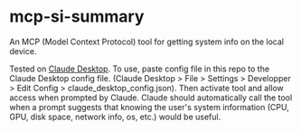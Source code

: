 # mcp-si-summary
An MCP (Model Context Protocol) tool for getting system info on the local device.

Tested on [Claude Desktop](https://claude.ai/download). To use, paste config file in this repo to the Claude Desktop config file. (Claude Desktop > File > Settings > Developper > Edit Config > claude_desktop_config.json). Then activate tool and allow access when prompted by Claude. Claude should automatically call the tool when a prompt suggests that knowing the user's system information (CPU, GPU, disk space, network info, os, etc.) would be useful.
